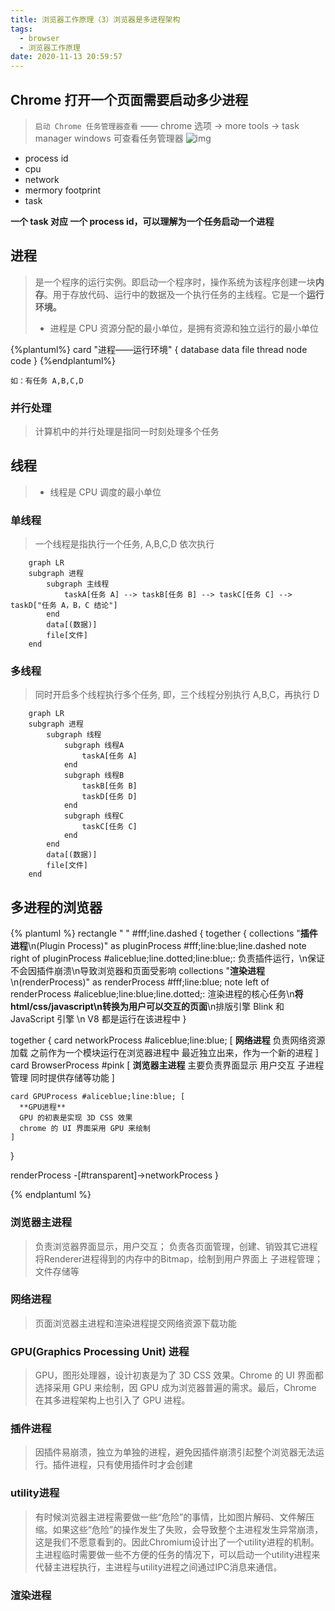 ```yaml
---
title: 浏览器工作原理（3）浏览器是多进程架构
tags:
  - browser
  - 浏览器工作原理
date: 2020-11-13 20:59:57
---
```



## Chrome 打开一个页面需要启动多少进程
> `启动 Chrome 任务管理器查看` —— chrome 选项 -> more tools -> task manager
> windows 可查看任务管理器
![img](/images/browser/task-manager.png)
* process id
* cpu
* network
* mermory footprint
* task

**一个 task 对应 一个 process id，可以理解为一个任务启动一个进程**

## 进程
> 是一个程序的运行实例。即启动一个程序时，操作系统为该程序创建一块**内存**。用于存放代码、运行中的数据及一个执行任务的主线程。它是一个**运行环境。**
> * 进程是 CPU 资源分配的最小单位，是拥有资源和独立运行的最小单位

{%plantuml%}
card "进程——运行环境" {
   database data
   file thread
   node code
}
{%endplantuml%}	

`如：有任务 A,B,C,D`
### 并行处理
> 计算机中的并行处理是指同一时刻处理多个任务

## 线程
> * 线程是 CPU 调度的最小单位
### 单线程
> 一个线程是指执行一个任务, A,B,C,D 依次执行
```mermaid
	graph LR
	subgraph 进程
		subgraph 主线程
			taskA[任务 A] --> taskB[任务 B] --> taskC[任务 C] --> taskD["任务 A，B，C 结论"]
		end
		data[(数据)]
		file[文件]
	end
```
### 多线程
> 同时开启多个线程执行多个任务, 即，三个线程分别执行 A,B,C，再执行 D
```mermaid
	graph LR
	subgraph 进程
		subgraph 线程
			subgraph 线程A
				taskA[任务 A]
			end
			subgraph 线程B
				taskB[任务 B]
				taskD[任务 D]
			end
			subgraph 线程C
				taskC[任务 C]
			end
		end
		data[(数据)]
		file[文件]
	end
```

## 多进程的浏览器
{% plantuml %}
rectangle " " #fff;line.dashed {
  together {
    collections "**插件进程**\n(Plugin Process)" as pluginProcess #fff;line:blue;line.dashed
    note right of pluginProcess #aliceblue;line.dotted;line:blue;: 负责插件运行，\n保证不会因插件崩溃\n导致浏览器和页面受影响
    collections "**渲染进程**\n(renderProcess)" as renderProcess #fff;line:blue;
    note left of renderProcess #aliceblue;line:blue;line.dotted;: 渲染进程的核心任务\n<b>将 html/css/javascript\n转换为用户可以交互的页面</b>\n排版引擎 Blink 和 JavaScript 引擎 \n V8 都是运行在该进程中
  }

  together {
    card networkProcess #aliceblue;line:blue; [
      **网络进程**
      负责网络资源加载
      之前作为一个模块运行在浏览器进程中
      最近独立出来，作为一个新的进程
    ]
    card BrowserProcess #pink [
      **浏览器主进程**
      主要负责界面显示
      用户交互
      子进程管理
      同时提供存储等功能
    ]

    card GPUProcess #aliceblue;line:blue; [
      **GPU进程**
      GPU 的初衷是实现 3D CSS 效果
      chrome 的 UI 界面采用 GPU 来绘制
    ]
  }

  renderProcess -[#transparent]->networkProcess
}

{% endplantuml %}

### 浏览器主进程
> 负责浏览器界面显示，用户交互；
> 负责各页面管理，创建、销毁其它进程
> 将Renderer进程得到的内存中的Bitmap，绘制到用户界面上
> 子进程管理；
> 文件存储等

### 网络进程
> 页面浏览器主进程和渲染进程提交网络资源下载功能

### GPU(Graphics Processing Unit) 进程
> GPU，图形处理器，设计初衷是为了 3D CSS 效果。Chrome 的 UI 界面都选择采用 GPU 来绘制，因 GPU 成为浏览器普遍的需求。最后，Chrome 在其多进程架构上也引入了 GPU 进程。

### 插件进程
> 因插件易崩溃，独立为单独的进程，避免因插件崩溃引起整个浏览器无法运行。插件进程，只有使用插件时才会创建

### utility进程
> 有时候浏览器主进程需要做一些“危险”的事情，比如图片解码、文件解压缩。如果这些“危险”的操作发生了失败，会导致整个主进程发生异常崩溃，这是我们不愿意看到的。因此Chromium设计出了一个utility进程的机制。主进程临时需要做一些不方便的任务的情况下，可以启动一个utility进程来代替主进程执行，主进程与utility进程之间通过IPC消息来通信。

### 渲染进程
> 
